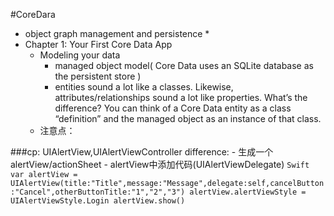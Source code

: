 #CoreDara
* object graph management and persistence *
* Chapter 1: Your First Core Data App
	* Modeling your data
		- managed object model( Core Data uses an SQLite database as the persistent store )
		-  entities sound a lot like a classes. Likewise, attributes/relationships sound a lot like properties. What’s the difference? You can think of a Core Data entity as a class “definition” and the managed object as an instance of that class.
	* 注意点：
		

###cp: UIAlertView,UIAlertViewController difference:
	- 生成一个alertView/actionSheet
		- alertView中添加代码(UIAlertViewDelegate)
		```Swift
		 var alertView = UIAlertView(title:"Title",message:"Message",delegate:self,cancelButton:"Cancel",otherButtonTitle:"1","2","3")
		 alertView.alertViewStyle = UIAlertViewStyle.Login
		 alertView.show()
		```